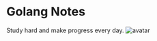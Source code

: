# Golang Notes

Study hard and make progress every day.
![avatar](https://www.google.com/imgres?imgurl=http%3A%2F%2Fitpromag.com%2Fwp-content%2Fuploads%2F2020%2F06%2FGolang-800x445.png&imgrefurl=http%3A%2F%2Fitpromag.com%2Ftag%2Fgolang%2F&tbnid=nN5ynx3TOoHIEM&vet=10CIkBEDMoqgFqFwoTCJiaiKuPse8CFQAAAAAdAAAAABAC..i&docid=orbBoxk86BqTMM&w=800&h=445&itg=1&q=golang&ved=0CIkBEDMoqgFqFwoTCJiaiKuPse8CFQAAAAAdAAAAABAC)
